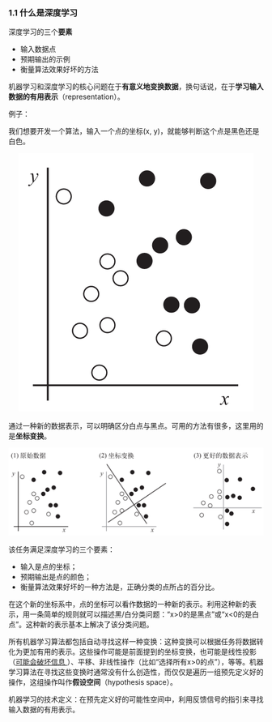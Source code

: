 ### 1.1 什么是深度学习

深度学习的三个**要素**

* 输入数据点
* 预期输出的示例
* 衡量算法效果好坏的方法


机器学习和深度学习的核心问题在于**有意义地变换数据**，换句话说，在于**学习输入数据的有用表示**（representation）。

例子：

我们想要开发一个算法，输入一个点的坐标(x, y)，就能够判断这个点是黑色还是白色。


<div align= center>

![1732502622921](image/note/1732502622921.png)

<div align= left>
  
通过一种新的数据表示，可以明确区分白点与黑点。可用的方法有很多，这里用的是**坐标变换**。

![1732502915462](image/note/1732502915462.png)

该任务满足深度学习的三个要素：

* 输入是点的坐标；
* 预期输出是点的颜色；
* 衡量算法效果好坏的一种方法是，正确分类的点所占的百分比。


在这个新的坐标系中，点的坐标可以看作数据的一种新的表示。利用这种新的表示，用一条简单的规则就可以描述黑/白分类问题：“x>0的是黑点”或“x<0的是白点”。这种新的表示基本上解决了该分类问题。


所有机器学习算法都包括自动寻找这样一种变换：这种变换可以根据任务将数据转化为更加有用的表示。这些操作可能是前面提到的坐标变换，也可能是线性投影（<ins>可能会破坏信息 </ins>）、平移、非线性操作（比如“选择所有x>0的点”），等等。机器学习算法在寻找这些变换时通常没有什么创造性，而仅仅是遍历一组预先定义好的操作，这组操作叫作**假设空间**（hypothesis space）。


机器学习的技术定义：在预先定义好的可能性空间中，利用反馈信号的指引来寻找输入数据的有用表示。
